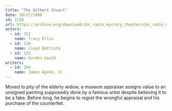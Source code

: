 ```yaml
---
title: "The Gilbert Stuart"
date: 10/27/1980
id: 1130
url: https://archive.org/download/cbs_radio_mystery_theater/cbs_radio_mystery_theater-1101-1150.zip/cbs_radio_mystery_theater-1101-1150%2Fcbsrmt_1130_the_gilbert_stuart.mp3
actors:  
  - id: 321
    name: Tracy Ellis  
  - id: 126
    name: Lloyd Battista  
  - id: 133
    name: Gordon Gould
writers:  
  - id: 294
    name: James Agate, Jr.
---
```

Moved to pity of the elderly widow, a museum appraiser assigns value to an unsigned painting supposedly done by a famous artist despite believing it to be a fake. Before long, he begins to regret the wrongful appraisal and his purchase of the counterfeit.
